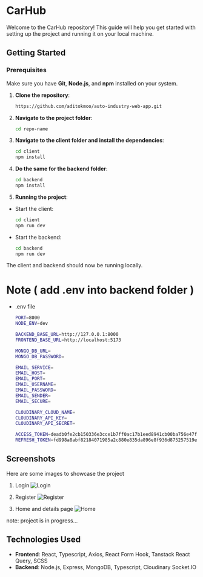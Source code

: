 # CarHub

Welcome to the CarHub repository! This guide will help you get started with setting up the project and running it on your local machine.

## Getting Started

### Prerequisites

Make sure you have **Git**, **Node.js**, and **npm** installed on your system.

1. **Clone the repository**:

   ```bash
   https://github.com/aditokmoo/auto-industry-web-app.git

2. **Navigate to the project folder**:
   
   ```bash
   cd repo-name

3. **Navigate to the client folder and install the dependencies**:

   ```bash
   cd client
   npm install

4. **Do the same for the backend folder**:

   ```bash
   cd backend
   npm install

5. **Running the project**:
- Start the client:
   ```bash
   cd client
   npm run dev

- Start the backend:
   ```bash
   cd backend
   npm run dev

The client and backend should now be running locally.

# Note ( add .env into backend folder )
- .env file
   ```bash
   PORT=8000
   NODE_ENV=dev
   
   BACKEND_BASE_URL=http://127.0.0.1:8000
   FRONTEND_BASE_URL=http://localhost:5173
   
   MONGO_DB_URL=
   MONGO_DB_PASSWORD=
   
   EMAIL_SERVICE=
   EMAIL_HOST=
   EMAIL_PORT=
   EMAIL_USERNAME=
   EMAIL_PASSWORD=
   EMAIL_SENDER=
   EMAIL_SECURE=
   
   CLOUDINARY_CLOUD_NAME=
   CLOUDINARY_API_KEY=
   CLOUDINARY_API_SECRET=
   
   ACCESS_TOKEN=deadb0fe2cb150336e3cce1b7ff0ac17b1eed8941cb00ba756e47fb254036b7b76bd2bd00a59eb4b81b316a075ce1e6df7ce48dae8898e3c73d5862b8be42791
   REFRESH_TOKEN=fd998a8abf82184071985a2c880e835da896e8f936d875257519e505f5ba7b74e4c0c411354a6bb1b922fab8b9ddc4af9e4f8ea1c911df6d71e26349fe40befc

## Screenshots
Here are some images to showcase the project

1. Login
![Login](public/images/Login.png)

2. Register
![Register](public/images/auth.png)

3. Home and details page
![Home](public/images/app.png)

note: project is in progress...

## Technologies Used

- **Frontend**: React, Typescript, Axios, React Form Hook, Tanstack React Query, SCSS
- **Backend**: Node.js, Express, MongoDB, Typescript, Cloudinary Socket.IO


